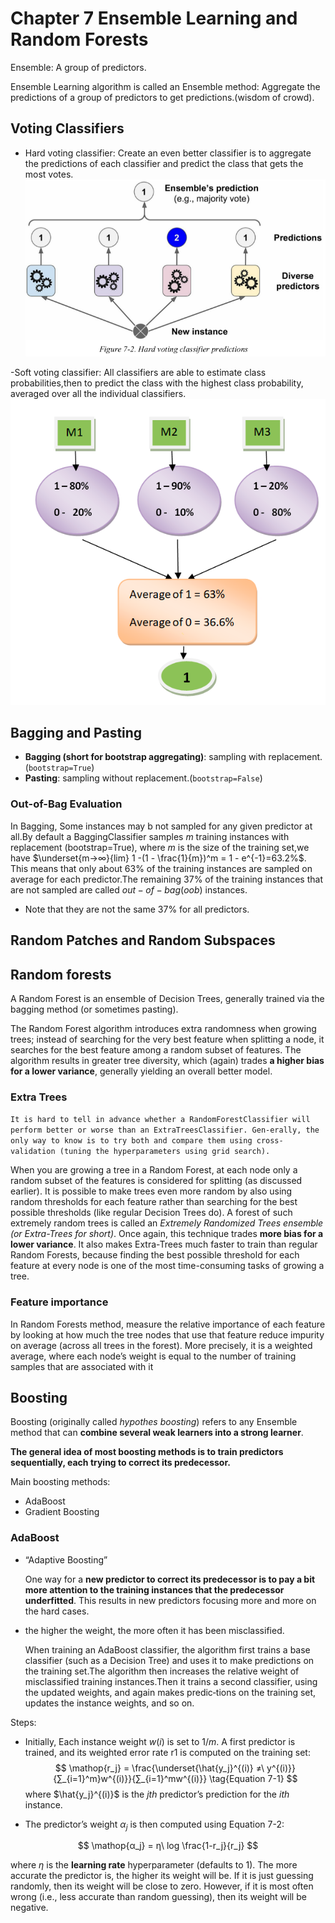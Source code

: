 # Chapter 7 Ensemble Learning and Random Forests

Ensemble: A group of predictors.

 Ensemble Learning algorithm is called an Ensemble method:
Aggregate the predictions of a group of predictors to get predictions.(wisdom of crowd).

 ## Voting Classifiers

- Hard voting classifier:
 Create an even better classifier is to aggregate the predictions of each classifier and predict the class that gets the most votes. 
![](img/hardvote.png)

-Soft voting classifier:
All classifiers are able to estimate class probabilities,then to predict the class with the highest class probability, averaged over all the individual classifiers.
![](img/softvoteq.png)
## Bagging and Pasting

- **Bagging (short for bootstrap aggregating)**: sampling with replacement. (`bootstrap=True`)
- **Pasting**: sampling without replacement.(`bootstrap=False`)

### Out-of-Bag Evaluation

In Bagging, Some instances may b not  sampled for any given predictor at all.By default a BaggingClassifier samples $m$ training instances with replacement (bootstrap=True), where $m$ is the size of the training set,we have 
$\underset{m→∞}{lim} 1  -(1 - \frac{1}{m})^m = 1 - e^{-1}=63.2%$. 
This means that only about 63% of the training instances are sampled on average for each predictor.The remaining 37% of the training instances that are not sampled are called $out-of-bag (oob)$ instances. 
- Note that they are not the same 37% for all predictors.

## Random Patches and Random Subspaces

## Random forests

A Random Forest is an ensemble of Decision Trees, generally trained via the bagging method (or sometimes pasting).

The Random Forest algorithm introduces extra randomness when growing trees; instead of searching for the very best feature when splitting a node, it searches for the best feature among a random subset of features. The algorithm results in greater tree diversity, which (again) trades **a higher bias for a lower variance**, generally yielding an overall better model.

### Extra Trees

`It is hard to tell in advance whether a RandomForestClassifier will perform better or worse than an ExtraTreesClassifier. Gen‐erally, the only way to know is to try both and compare them using cross-validation (tuning the hyperparameters using grid search).`

When you are growing a tree in a Random Forest, at each node only a random subset of the features is considered for splitting (as discussed earlier). It is possible to make trees even more random by also using random thresholds for each feature rather than searching for the best possible thresholds (like regular Decision Trees do).
A forest of such extremely random trees is called an $\textit{Extremely Randomized Trees ensemble (or Extra-Trees for short)}$. Once again, this technique trades **more bias for a lower variance**. It also makes Extra-Trees much faster to train than regular Random Forests, because finding the best possible threshold for each feature at every node is one of the most time-consuming tasks of growing a tree.

### Feature importance

In Random Forests method, measure the relative importance of each feature by looking at how much the tree nodes that use that feature reduce impurity on average (across all trees in the forest). More precisely, it is a weighted average, where each node’s weight is equal to the number of training samples that are associated with it

## Boosting

Boosting (originally called $hypothes\ boosting$) refers to any Ensemble method that can **combine several weak learners into a strong learner**. 

**The general idea of most boosting methods is to train predictors sequentially, each trying to correct its predecessor.**

Main boosting methods:
- AdaBoost
- Gradient Boosting

### AdaBoost

- “Adaptive Boosting”
    
    One way for a **new predictor to correct its predecessor is to pay a bit more attention to the training instances that the predecessor underfitted**. This results in new predictors focusing more and more on the hard cases.

- the higher the weight, the more often it has been misclassified.

    When training an AdaBoost classifier, the algorithm first trains a base classifier (such as a Decision Tree) and uses it to make predictions on the training set.The algorithm then increases the relative weight of misclassified training instances.Then it trains a second classifier, using the updated weights, and again makes predic‐tions on the training set, updates the instance weights, and so on.

Steps:

- Initially, Each instance weight $w(i)$ is set to $1/m$. A first predictor is trained, and its weighted error rate r1 is computed on the training set:
$$
\mathop{r_j} = \frac{\underset{\hat{y_j}^{(i)} ≠\ y^{(i)}}{∑_{i=1}^m}w^{(i)}}{∑_{i=1}^mw^{(i)}}
\tag{Equation 7-1}
$$
where $\hat{y_j}^{(i)}$ is the $jth$ predictor’s prediction for the $ith$ instance.


- The predictor’s weight $α_j$ is then computed using Equation 7-2:

$$
\mathop{α_j} = η\ log \frac{1-r_j}{r_j}
$$

where $η$ is the **learning rate** hyperparameter (defaults to 1). The more accurate the predictor is, the higher its weight will be. If it is just guessing randomly, then its weight will be close to zero. However, if it is most often wrong (i.e., less accurate than random guessing), then its weight will be negative.
